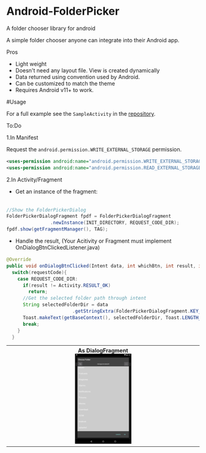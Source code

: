# Android-FolderPicker
A folder chooser library for android

A simple folder chooser anyone can integrate into their Android app.

Pros
- Light weight
- Doesn't need any layout file. View is created dynamically
- Data returned using convention used by Android.
- Can be customized to match the theme
- Requires Android v11+ to work.

#Usage

For a full example see the `SampleActivity` in the
[repository](https://github.com/ndhunju/Android-FolderPicker/blob/master/src/main/java/ndhunju/com/folderpicker/SampleActivity.java).

To:Do

1.In Manifest

Request the
`android.permission.WRITE_EXTERNAL_STORAGE` permission.

```xml
<uses-permission android:name="android.permission.WRITE_EXTERNAL_STORAGE" />
<uses-permission android:name="android.permission.READ_EXTERNAL_STORAGE" />
```

2.In Activity/Fragment

- Get an instance of the fragment:

```java

//Show the FolderPickerDialog
FolderPickerDialogFragment fpdf = FolderPickerDialogFragment
                .newInstance(INIT_DIRECTORY, REQUEST_CODE_DIR);
fpdf.show(getFragmentManager(), TAG);

```

- Handle the result,
(Your Acitivity or Fragment must implement OnDialogBtnClickedListener.java)
```java
@Override
public void onDialogBtnClicked(Intent data, int whichBtn, int result, int requestCode) {
  switch(requestCode){
    case REQUEST_CODE_DIR:
      if(result != Activity.RESULT_OK)
        return;
      //Get the selected folder path through intent
      String selectedFolderDir = data
                        .getStringExtra(FolderPickerDialogFragment.KEY_CURRENT_DIR);
      Toast.makeText(getBaseContext(), selectedFolderDir, Toast.LENGTH_LONG).show();
      break;
    }
  }
```

<table>
<tr>
<th>As DialogFragment<br><img src="src/main/res/screenshot/picker_dialog.png" width="30%"></th>
</tr>
</table>
